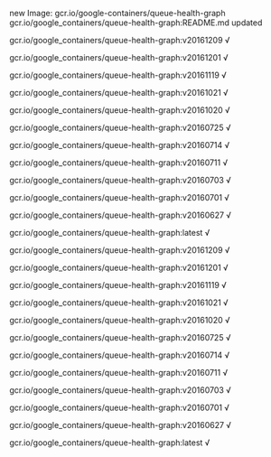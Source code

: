 new Image: gcr.io/google-containers/queue-health-graph
gcr.io/google_containers/queue-health-graph:README.md updated 

gcr.io/google_containers/queue-health-graph:v20161209 √

gcr.io/google_containers/queue-health-graph:v20161201 √

gcr.io/google_containers/queue-health-graph:v20161119 √

gcr.io/google_containers/queue-health-graph:v20161021 √

gcr.io/google_containers/queue-health-graph:v20161020 √

gcr.io/google_containers/queue-health-graph:v20160725 √

gcr.io/google_containers/queue-health-graph:v20160714 √

gcr.io/google_containers/queue-health-graph:v20160711 √

gcr.io/google_containers/queue-health-graph:v20160703 √

gcr.io/google_containers/queue-health-graph:v20160701 √

gcr.io/google_containers/queue-health-graph:v20160627 √

gcr.io/google_containers/queue-health-graph:latest √

gcr.io/google_containers/queue-health-graph:v20161209 √

gcr.io/google_containers/queue-health-graph:v20161201 √

gcr.io/google_containers/queue-health-graph:v20161119 √

gcr.io/google_containers/queue-health-graph:v20161021 √

gcr.io/google_containers/queue-health-graph:v20161020 √

gcr.io/google_containers/queue-health-graph:v20160725 √

gcr.io/google_containers/queue-health-graph:v20160714 √

gcr.io/google_containers/queue-health-graph:v20160711 √

gcr.io/google_containers/queue-health-graph:v20160703 √

gcr.io/google_containers/queue-health-graph:v20160701 √

gcr.io/google_containers/queue-health-graph:v20160627 √

gcr.io/google_containers/queue-health-graph:latest √

